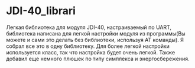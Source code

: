 # JDI-40_librari
Легкая библиотека для модуля JDI-40, настраиваемый по UART, библиотека написана для легкой настройки модуля из программы(Вы можете и сами это делать без библиотеки, используя AT команды).
Я собрал все это в одну библиотеку. Для более легкой настройки используется класс, так что настройка будет очень легкой. Также добавил еще немного плюшек по типу симплекса и энергосбережения.
